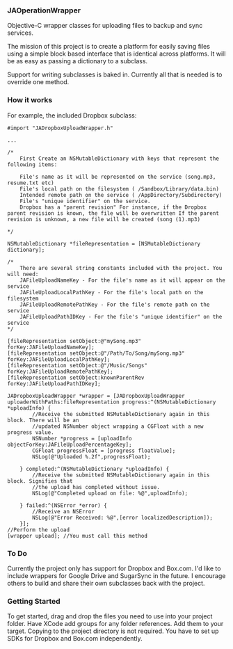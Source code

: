 ### JAOperationWrapper ###

Objective-C wrapper classes for uploading files to backup and sync services.

The mission of this project is to create a platform for easily saving files using a simple block based interface that is identical across platforms. It will be as easy as passing a dictionary to a subclass. 

Support for writing subclasses is baked in. Currently all that is needed is to override one method. 

### How it works ###

For example, the included Dropbox subclass:

    #import "JADropboxUploadWrapper.h"

    ...

	/*  
	    First Create an NSMutableDictionary with keys that represent the following items:
	
	    File's name as it will be represented on the service (song.mp3, resume.txt etc) 
	    File's local path on the filesystem ( /Sandbox/Library/data.bin) 
	    Intended remote path on the service ( /AppDirectory/Subdirectory) 
	    File's "unique identifier" on the service. 
	    Dropbox has a "parent revision" For instance, if the Dropbox parent revision is known, the file will be overwritten If the parent revision is unknown, a new file will be created (song (1).mp3) 
	
	*/
	
	NSMutableDictionary *fileRepresentation = [NSMutableDictionary dictionary];
	
	/*
		There are several string constants included with the project. You will need:
		JAFileUploadNameKey - For the file's name as it will appear on the service
		JAFileUploadLocalPathKey - For the file's local path on the filesystem
		JAFileUploadRemotePathKey - For the file's remote path on the service
		JAFileUploadPathIDKey - For the file's "unique identifier" on the service 
	*/
	
	[fileRepresentation setObject:@"mySong.mp3" forKey:JAFileUploadNameKey];
	[fileRepresentation setObject:@"/Path/To/Song/mySong.mp3" forKey:JAFileUploadLocalPathKey];
	[fileRepresentation setObject:@"/Music/Songs" forKey:JAFileUploadRemotePathKey];
	[fileRepresentation setObject:knownParentRev forKey:JAFileUploadPathIDKey];
	
	JADropboxUploadWrapper *wrapper = [JADropboxUploadWrapper uploaderWithPaths:fileRepresentation progress:^(NSMutableDictionary *uploadInfo) {
			//Receive the submitted NSMutableDictionary again in this block. There will be an
			//updated NSNumber object wrapping a CGFloat with a new progress value.
			NSNumber *progress = [uploadInfo objectForKey:JAFileUploadPercentageKey]; 
			CGFloat progressFloat = [progress floatValue]; 
			NSLog(@"Uploaded %.2f",progressFloat);
	
	    } completed:^(NSMutableDictionary *uploadInfo) {
	        //Receive the submitted NSMutableDictionary again in this block. Signifies that
	        //the upload has completed without issue.
	        NSLog(@"Completed upload on file: %@",uploadInfo);
	
	    } failed:^(NSError *error) {
	        //Receive an NSError
	        NSLog(@"Error Received: %@",[error localizedDescription]);
	    }];
	//Perform the upload    
	[wrapper upload]; //You must call this method


### To Do ###

Currently the project only has support for Dropbox and Box.com. I'd like to include wrappers for Google Drive and SugarSync in the future. I encourage others to build and share their own subclasses back with the project.

### Getting Started ###

To get started, drag and drop the files you need to use into your project folder. Have XCode add groups for any folder references. Add them to your target. Copying to the project directory is not required. You have to set up SDKs for Dropbox and Box.com independently.